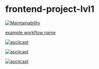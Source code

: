 # frontend-project-lvl1

[![Maintainability](https://api.codeclimate.com/v1/badges/a99a88d28ad37a79dbf6/maintainability)](https://codeclimate.com/github/codeclimate/codeclimate/maintainability)

[example workflow name](https://github.com/actions/hello-world/workflows/Greet%20Everyone/badge.svg)

[![asciicast](https://asciinema.org/a/9spvDyWENEmBZfgB8wxkNmBY0.svg)](https://asciinema.org/a/9spvDyWENEmBZfgB8wxkNmBY0)

[![asciicast](https://asciinema.org/a/358392.svg)](https://asciinema.org/a/358392)

[![asciicast](https://asciinema.org/a/358731.svg)](https://asciinema.org/a/358731)